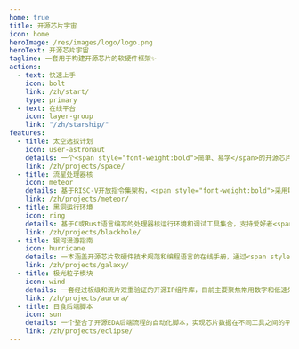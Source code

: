 ```yaml
---
home: true
title: 开源芯片宇宙
icon: home
heroImage: /res/images/logo/logo.png
heroText: 开源芯片宇宙
tagline: 一套用于构建开源芯片的软硬件框架✨
actions:
  - text: 快速上手
    icon: bolt
    link: /zh/start/
    type: primary
  - text: 在线平台
    icon: layer-group
    link: "/zh/starship/"
features:
  - title: 太空选拔计划
    icon: user-astronaut
    details: 一个<span style="font-weight:bold">简单、易学</span>的开源芯片人才培养计划，在这里每位爱好者都能根据自身的能力水平，学习到探索开源芯片宇宙的所有必要知识，并得到太空指挥官的认证
    link: /zh/projects/space/
  - title: 流星处理器核
    icon: meteor
    details: 基于RISC-V开放指令集架构，<span style="font-weight:bold">采用敏捷设计方法</span>实现的开源处理器核，涵盖单周期、多周期和流水线等多种不同数据通路结构，并可通过总线互联形成一个功能完备的SoC
    link: /zh/projects/meteor/
  - title: 黑洞运行环境
    icon: ring
    details: 基于C或Rust语言编写的处理器核运行环境和调试工具集合，支持爱好者<span style="font-weight:bold">快速</span>测试自己编写的处理器核的功能和性能是否达标，并为其编写各种丰富多彩的应用程序
    link: /zh/projects/blackhole/
  - title: 银河漫游指南
    icon: hurricane
    details: 一本涵盖开源芯片软硬件技术规范和编程语言的在线手册，通过<span style="font-weight:bold">创造性</span>地使用令人耳目一新的展示方式，将碎片化知识整合到一起，大大提升开源芯片整体开发和验证的效率
    link: /zh/projects/galaxy/
  - title: 极光粒子模块
    icon: wind
    details: 一套经过板级和流片双重验证的开源IP组件库，目前主要聚焦常用数字和低速外设IP，并尝试使用<span style="font-weight:bold">敏捷设计方法</span>完成设计和验证，最终可与流星处理器核碰撞形成一个完整的小型SoC系统
    link: /zh/projects/aurora/
  - title: 日食后端脚本
    icon: sun
    details: 一个整合了开源EDA后端流程的自动化脚本，实现芯片数据在不同工具之间的平滑流动，并提供较为友好的可视化信息反馈机制，帮助爱好者降低学习开源EDA工具的成本
    link: /zh/projects/eclipse/
---
```

